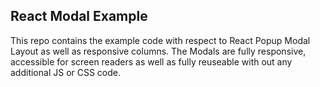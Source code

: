 ## React Modal Example

This repo contains the example code with respect to React Popup Modal Layout as well as responsive columns. The Modals are fully responsive, 
accessible for screen readers as well as fully reuseable with out any additional JS or CSS code.  
